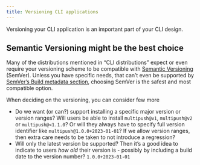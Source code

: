 ```yaml
---
title: Versioning CLI applications
---
```


Versioning your CLI application is an important part of your CLI design.

## Semantic Versioning might be the best choice

Many of the distributions mentioned in “CLI distributions” expect or even require your versioning scheme to be compatible with [Semantic Versioning](https://semver.org/#spec-item-10) (SemVer). Unless you have specific needs, that can’t even be supported by [SemVer’s Build metadata section](https://semver.org/#spec-item-10), choosing SemVer is the safest and most compatible option.

When deciding on the versioning, you can consider few more

- Do we want (or can?) support installing a specific major version or version ranges? Will users be able to install `multipush@v1`, `multipush@v2` or `multipush@<1.1.0`? Or will they always have to specify full version identifier like `multipush@1.0.0+2023-01-01`? If we allow version ranges, then extra care needs to be taken to not introduce a regression?
- Will only the latest version be supported? Then it’s a good idea to indicate to users _how old_ their version is - possibly by including a build date to the version number? `1.0.0+2023-01-01`
